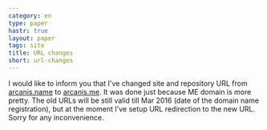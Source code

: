 ```yaml
---
category: en
type: paper
hastr: true
layout: paper
tags: site
title: URL changes
short: url-changes
---
```


I would like to inform you that I've changed site and repository URL from [arcanis.name](//arcanis.name) to [arcanis.me](//arcanis.me). It was done just because ME domain is more pretty. The old URLs will be still valid till Mar 2016 (date of the domain name registration), but at the moment I've setup URL redirection to the new URL. Sorry for any inconvenience.

